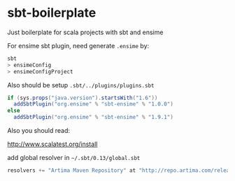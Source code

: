 # sbt-boilerplate
Just boilerplate for scala projects with sbt and ensime

For ensime sbt plugin, need generate `.ensime` by:
```bash
sbt
> ensimeConfig
> ensimeConfigProject
```

Also should be setup `.sbt/../plugins/plugins.sbt`

```scala
if (sys.props("java.version").startsWith("1.6"))
  addSbtPlugin("org.ensime" % "sbt-ensime" % "1.0.0")
else
  addSbtPlugin("org.ensime" % "sbt-ensime" % "1.9.1")
```

Also you should read:

http://www.scalatest.org/install

add global resolver in `~/.sbt/0.13/global.sbt`

```scala
resolvers += "Artima Maven Repository" at "http://repo.artima.com/releases"
```
